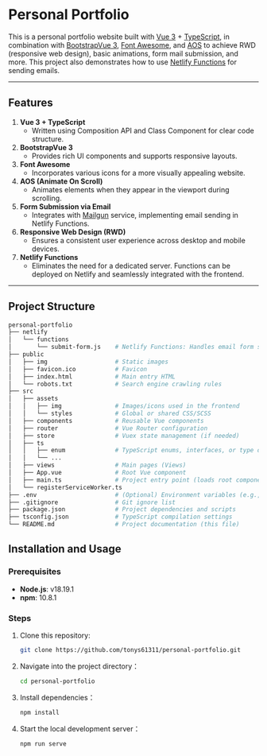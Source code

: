 # Personal Portfolio

This is a personal portfolio website built with [Vue 3](https://vuejs.org/) + [TypeScript](https://www.typescriptlang.org/), in combination with [BootstrapVue 3](https://www.npmjs.com/package/bootstrap-vue-3), [Font Awesome](https://fontawesome.com), and [AOS](https://michalsnik.github.io/aos/) to achieve RWD (responsive web design), basic animations, form mail submission, and more. This project also demonstrates how to use [Netlify Functions](https://docs.netlify.com/functions/overview/) for sending emails.

---

## Features

1. **Vue 3 + TypeScript**  
   - Written using Composition API and Class Component for clear code structure.
2. **BootstrapVue 3**  
   - Provides rich UI components and supports responsive layouts.
3. **Font Awesome**  
   - Incorporates various icons for a more visually appealing website.
4. **AOS (Animate On Scroll)**  
   - Animates elements when they appear in the viewport during scrolling.
5. **Form Submission via Email**  
   - Integrates with [Mailgun](https://www.mailgun.com/) service, implementing email sending in Netlify Functions.
6. **Responsive Web Design (RWD)**  
   - Ensures a consistent user experience across desktop and mobile devices.
7. **Netlify Functions**  
   - Eliminates the need for a dedicated server. Functions can be deployed on Netlify and seamlessly integrated with the frontend.

---

## Project Structure

```bash
personal-portfolio
├── netlify
│   └── functions
│       └── submit-form.js    # Netlify Functions: Handles email form submissions
├── public
│   ├── img                   # Static images
│   ├── favicon.ico           # Favicon
│   ├── index.html            # Main entry HTML
│   └── robots.txt            # Search engine crawling rules
├── src
│   ├── assets
│   │   ├── img               # Images/icons used in the frontend
│   │   └── styles            # Global or shared CSS/SCSS
│   ├── components            # Reusable Vue components
│   ├── router                # Vue Router configuration
│   ├── store                 # Vuex state management (if needed)
│   ├── ts
│   │   ├── enum              # TypeScript enums, interfaces, or type definitions
│   │   └── ...
│   ├── views                 # Main pages (Views)
│   ├── App.vue               # Root Vue component
│   ├── main.ts               # Project entry point (loads root component, plugins)
│   └── registerServiceWorker.ts
├── .env                      # (Optional) Environment variables (e.g., Mailgun API Key)
├── .gitignore                # Git ignore list
├── package.json              # Project dependencies and scripts
├── tsconfig.json             # TypeScript compilation settings
└── README.md                 # Project documentation (this file)
```

## Installation and Usage

### Prerequisites

- **Node.js**: v18.19.1
- **npm**: 10.8.1

### Steps

1. Clone this repository:
   ```bash
   git clone https://github.com/tonys61311/personal-portfolio.git
   ```

2. Navigate into the project directory：
   ```bash
   cd personal-portfolio
   ```

3. Install dependencies：
   ```bash
   npm install
   ```

4. Start the local development server：
   ```bash
   npm run serve
   ```